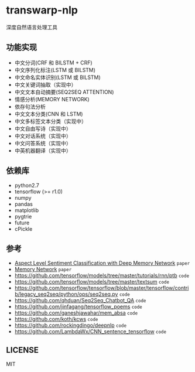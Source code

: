 # transwarp-nlp

深度自然语言处理工具

## 功能实现

- 中文分词(CRF 和 BILSTM + CRF)
- 中文序列化标注(LSTM 或 BILSTM)
- 中文命名实体识别(LSTM 或 BILSTM)
- 中文关键词抽取（实现中）
- 中文文本自动摘要(SEQ2SEQ ATTENTION)
- 情感分析(MEMORY NETWORK)
- 依存句法分析
- 中文文本分类(CNN 和 LSTM)
- 中文多标签文本分类（实现中）
- 中文自由写诗（实现中）
- 中文对话系统（实现中）
- 中文问答系统（实现中）
- 中英机器翻译（实现中）

## 依赖库

* python2.7
* tensorflow (>= r1.0)
* numpy
* pandas
* matplotlib
* pygtrie
* future
* cPickle

## 参考 

* [Aspect Level Sentiment Classification with Deep Memory Network](https://arxiv.org/abs/1605.08900) `paper`
* [Memory Network](https://arxiv.org/pdf/1410.3916.pdf) `paper`
* https://github.com/tensorflow/models/tree/master/tutorials/rnn/ptb  `code`
* https://github.com/tensorflow/models/tree/master/textsum `code`
* https://github.com/tensorflow/tensorflow/blob/master/tensorflow/contrib/legacy_seq2seq/python/ops/seq2seq.py `code`
* https://github.com/qhduan/Seq2Seq_Chatbot_QA `code`
* https://github.com/jinfagang/tensorflow_poems `code`
* https://github.com/ganeshjawahar/mem_absa `code`
* https://github.com/koth/kcws `code`
* https://github.com/rockingdingo/deepnlp `code`
* https://github.com/LambdaWx/CNN_sentence_tensorflow `code`

## LICENSE

MIT
